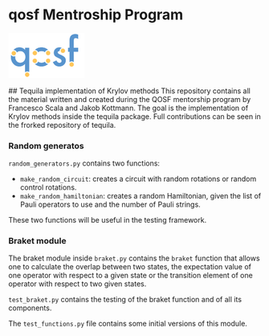 # qosf Mentroship Program
<p>
  <a href="" target="_blank"><img src="https://github.com/fran-scala/qosf-c5-task2/blob/7be030043a89a70ba63dfeae95a818950bac6975/qosf_logo.png?raw=True" width="30%"/> </a>
</p>
## Tequila implementation of Krylov methods
This repository contains all the material written and created during the QOSF mentorship program by Francesco Scala and Jakob Kottmann. The goal is the implementation of Krylov methods inside the tequila package. Full contributions can be seen in the frorked repository of tequila.

### Random generatos
`random_generators.py` contains two functions:
- `make_random_circuit`: creates a circuit with random rotations or random control rotations.
- `make_random_hamiltonian`: creates a random Hamiltonian, given the list of Pauli operators to use and the number of Pauli strings.

These two functions will be useful in the testing framework.

### Braket module
The braket module inside `braket.py` contains the `braket` function that allows one to calculate the overlap between two states, the expectation value of one operator with respect to a given state or the transition element of one operator with respect to two given states.

`test_braket.py` contains the testing of the braket function and of all its components.

The `test_functions.py` file contains some initial versions of this module.
